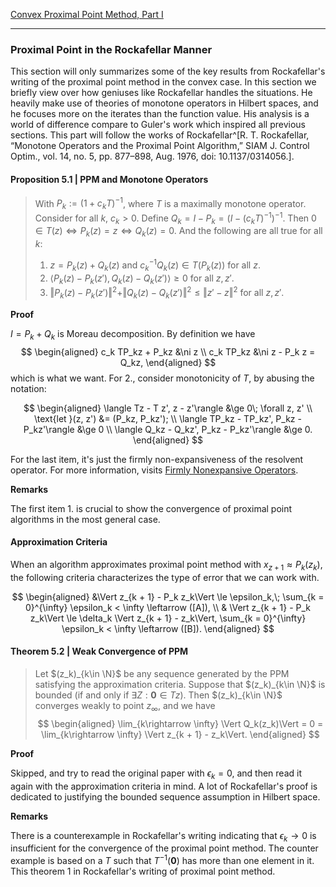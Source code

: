 [Convex Proximal Point Method, Part I](Convex%20Proximal%20Point%20Method,%20Part%20I.md)


---
### **Proximal Point in the Rockafellar Manner**

This section will only summarizes some of the key results from Rockafellar's writing of the proximal point method in the convex case. 
In this section we briefly view over how geniuses like Rockafellar handles the situations. 
He heavily make use of theories of monotone operators in Hilbert spaces, and he focuses more on the iterates than the function value. 
His analysis is a world of difference compare to Guler's work which inspired all previous sections. 
This part will follow the works of Rockafellar^[R. T. Rockafellar, “Monotone Operators and the Proximal Point Algorithm,” SIAM J. Control Optim., vol. 14, no. 5, pp. 877–898, Aug. 1976, doi: 10.1137/0314056.]. 

#### **Proposition 5.1 | PPM and Monotone Operators**
> With $P_k:= (1 + c_kT)^{-1}$, where $T$ is a maximally monotone operator. 
> Consider for all $k$, $c_k > 0$. 
> Define $Q_k = I - P_k = (I - (c_kT)^{-1})^{-1}$. 
> Then $0\in T(z) \iff P_k(z) = z \iff Q_k(z) = 0$. 
> And the following are all true for all $k$: 
> 1. $z = P_k(z) + Q_k(z)$ and $c_k^{-1}Q_k(z) \in T(P_k(z))$ for all $z$. 
> 2. $\langle P_k(z) - P_k(z'), Q_k(z) - Q_k(z')\rangle \ge 0$ for all $z, z'$. 
> 3. $\Vert P_k(z) - P_k(z')\Vert^2 + \Vert Q_k(z) - Q_k(z')\Vert^2 \le \Vert z' - z\Vert^2$ for all $z, z'$. 

**Proof**

$I = P_k + Q_k$ is Moreau decomposition. 
By definition we have 
$$
\begin{aligned}
    c_k TP_kz + P_kz 
    &\ni z
    \\
    c_k TP_kz 
    &\ni z - P_k z = Q_kz, 
\end{aligned}
$$
which is what we want. 
For 2., consider monotonicity of $T$, by abusing the notation: 

$$
\begin{aligned}
    \langle Tz - T z', z - z'\rangle &\ge 0\;  \forall z, z'
    \\
    \text{let }(z, z') &= (P_kz, P_kz'); 
    \\
    \langle TP_kz - TP_kz', P_kz - P_kz'\rangle &\ge 0
    \\
    \langle Q_kz - Q_kz', P_kz - P_kz'\rangle &\ge 0. 
\end{aligned}
$$

For the last item, it's just the firmly non-expansiveness of the resolvent operator. 
For more information, visits [Firmly Nonexpansive Operators](../Operators%20Theory/Firmly%20Nonexpansive%20Operators.md). 

**Remarks**

The first item 1. is crucial to show the convergence of proximal point algorithms in the most general case. 


#### **Approximation Criteria**
When an algorithm approximates proximal point method with $x_{z + 1} \approx P_k(z_k)$, the following criteria characterizes the type of error that we can work with. 

$$
\begin{aligned}
    &\Vert z_{k + 1} - P_k z_k\Vert \le \epsilon_k,\;  \sum_{k = 0}^{\infty} \epsilon_k < \infty 
    \leftarrow ([A]), 
    \\
    & \Vert z_{k + 1} - P_k z_k\Vert \le
    \delta_k \Vert z_{k + 1} - z_k\Vert, 
    \sum_{k = 0}^{\infty} \epsilon_k < \infty \leftarrow ([B]). 
\end{aligned}
$$

#### **Theorem 5.2 | Weak Convergence of PPM**
> Let $(z_k)_{k\in \N}$ be any sequence generated by the PPM satisfying the approximation criteria. 
> Suppose that $(z_k)_{k\in \N}$ is bounded (if and only if $\exists Z: \mathbf 0 \in Tz$). 
> Then $(z_k)_{k\in \N}$ converges weakly to point $z_\infty$, and we have 
> $$
> \begin{aligned}
>   \lim_{k\rightarrow \infty} \Vert Q_k(z_k)\Vert = 0 = \lim_{k\rightarrow \infty} \Vert z_{k + 1} - z_k\Vert. 
> \end{aligned}
> $$


**Proof**

Skipped, and try to read the original paper with $\epsilon_k = 0$, and then read it again with the approximation criteria in mind. 
A lot of Rockafellar's proof is dedicated to justifying the bounded sequence assumption in Hilbert space. 

**Remarks**

There is a counterexample in Rockafellar's writing indicating that $\epsilon_k\rightarrow 0$ is insufficient for the convergence of the proximal point method. 
The counter example is based on a $T$ such that $T^{-1}(\mathbf 0)$ has more than one element in it. 
This theorem 1 in Rockafellar's writing of proximal point method. 